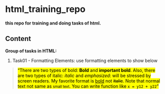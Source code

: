 # html_training_repo 
**this repo for training and doing tasks of html.**

## Content
**Group of tasks in HTML:**

1. Task01 - Formatting Elements: use formatting elements to show below 

> <mark>“There are two types of bold: **Bold** and **important bold**. Also, there are two types of italic: *italic* and *emphasized*: will be stressed by screen readers. My favorite format is <u>bold</u> not ~~italic~~. Note that normal text not same as <small>small text</small>. You can write function like `x = y12 + y22`”</mark>

